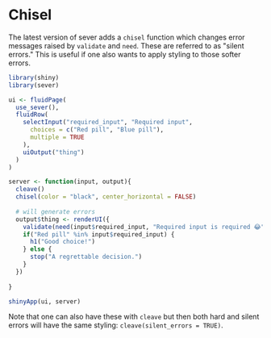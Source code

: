 # Chisel

The latest version of sever adds a `chisel` function which changes error messages raised by `validate` and `need`. These are referred to as "silent errors." This is useful if one also wants to apply styling to those softer errors. 

```r
library(shiny)
library(sever)

ui <- fluidPage(
  use_sever(),
  fluidRow(
    selectInput("required_input", "Required input",
      choices = c("Red pill", "Blue pill"), 
      multiple = TRUE
    ),
    uiOutput("thing")
  )
)

server <- function(input, output){
  cleave()
  chisel(color = "black", center_horizontal = FALSE)
  
  # will generate errors
  output$thing <- renderUI({
    validate(need(input$required_input, "Required input is required 😂"))
    if("Red pill" %in% input$required_input) {
      h1("Good choice!")
    } else {
      stop("A regrettable decision.")
    }
  })
  
}

shinyApp(ui, server)
```

Note that one can also have these with `cleave` but then both hard and silent errors will have the same styling: `cleave(silent_errors = TRUE)`.
